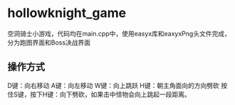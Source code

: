 # hollowknight_game
空洞骑士小游戏，代码均在main.cpp中，使用easyx库和eaxyxPng头文件完成，分为跑图界面和Boss决战界面
## 操作方式
D键：向右移动
A键：向左移动
W键：向上跳跃
H键：朝主角面向的方向劈砍
按住S键，按下H键：向下劈砍，如果击中怪物会向上跳起一段距离。



